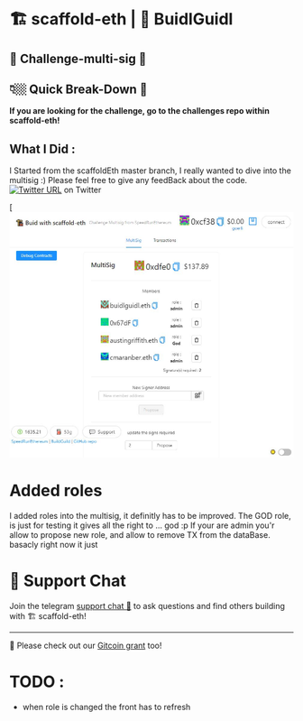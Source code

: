 # 🏗 scaffold-eth | 🏰 BuidlGuidl






## 🚩 Challenge-multi-sig 👛

## 👇🏼 Quick Break-Down 👛

**If you are looking for the challenge, go to the challenges repo within scaffold-eth!**

## What I Did :

I Started from the scaffoldEth master branch, I really wanted to dive into the multisig :) Please feel free to give any feedBack about the code. [![Twitter URL](https://img.shields.io/twitter/url/https/twitter.com/maranberc.svg?style=social&label=Follow%20MaranberC)](https://twitter.com/MaranberC)
 on Twitter

 [![image](./images/presentation.JPG)

# Added roles 

I added roles into the multisig, it definitly has to be improved. The GOD role, is just for testing it gives all the right to ... god :p If your are admin you'r allow to propose new role, and allow to remove TX from the dataBase. basacly right now it just 


# 💬 Support Chat

Join the telegram [support chat 💬](https://t.me/joinchat/KByvmRe5wkR-8F_zz6AjpA) to ask questions and find others building with 🏗 scaffold-eth!

---

🙏 Please check out our [Gitcoin grant](https://gitcoin.co/grants/2851/scaffold-eth) too!

# TODO : 
- when role is changed the front has to refresh
